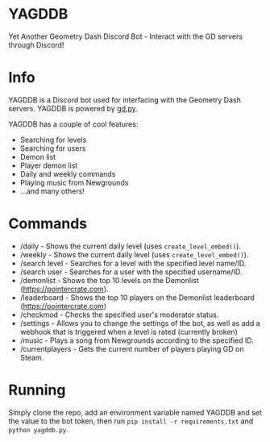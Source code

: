 # YAGDDB
Yet Another Geometry Dash Discord Bot - Interact with the GD servers through Discord!

# Info
YAGDDB is a Discord bot used for interfacing with the Geometry Dash servers. YAGDDB is powered by [gd.py](https://github.com/nekitdev/gd.py).

YAGDDB has a couple of cool features:
- Searching for levels
- Searching for users
- Demon list
- Player demon list
- Daily and weekly commands
- Playing music from Newgrounds
- ...and many others!

# Commands

- /daily - Shows the current daily level (uses `create_level_embed()`).
- /weekly - Shows the current daily level (uses `create_level_embed()`).
- /search level <name> - Searches for a level with the specified level name/ID.
- /search user <name> - Searches for a user with the specified username/ID.
- /demonlist - Shows the top 10 levels on the Demonlist (https://pointercrate.com).
- /leaderboard - Shows the top 10 players on the Demonlist leaderboard (https://pointercrate.com)
- /checkmod <name> - Checks the specified user's moderator status.
- /settings - Allows you to change the settings of the bot, as well as add a webhook that is triggered when a level is rated (currently broken)
- /music <newgrounds id> - Plays a song from Newgrounds according to the specified ID.
- /currentplayers - Gets the current number of players playing GD on Steam.

# Running

Simply clone the repo, add an environment variable named YAGDDB and set the value to the bot token, then run `pip install -r requirements.txt` and `python yagddb.py`.

